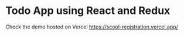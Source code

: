 # Todo App using React and Redux

Check the demo hosted on Vercel https://scool-registration.vercel.app/
